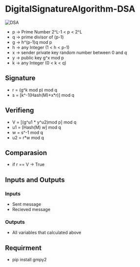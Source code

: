 # DigitalSignatureAlgorithm-DSA

![DSA](https://github.com/qasim12343/DigitalSignatureAlgorithm-DSA/assets/93463121/d0f79c5e-4234-45ba-9d37-9ad9bf3b5b91)

- p -> Prime Number 2^L-1 < p < 2^L
- q -> prime divisor of (p-1)
- g -> h^(p-1)q mod p
- h -> any Integer (1 < h < p-1)
- x -> sender private key random number between 0 and q
- y -> public key g^x mod p
- k -> any Integer (0 < k < q)

## Signature

- r = (g^k mod p) mod q
- s = [k^-1(Hash(M)+x*r)] mod q

## Verifieng

- V = [(g^u1 * y^u2)mod p] mod q
- u1 = [Hash(M) w] mod q
- w = s^-1 mod q
- u2 = r\*w mod q

## Comparasion

- if r == V -> True

## Inputs and Outputs

### Inputs

- Sent message
- Recieved message

### Outputs

- All variables that calculated above

## Requirment

- pip install gmpy2
